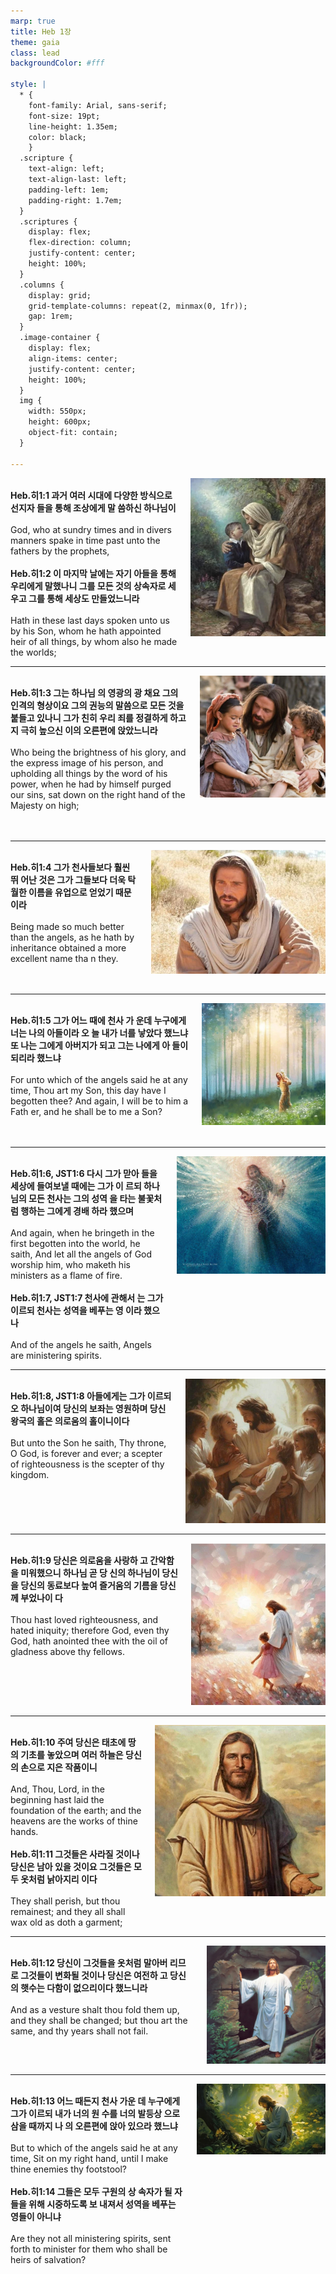 ```yaml
---
marp: true
title: Heb 1장
theme: gaia
class: lead
backgroundColor: #fff

style: |
  * {
    font-family: Arial, sans-serif;
    font-size: 19pt;
    line-height: 1.35em;
    color: black;
    }
  .scripture {
    text-align: left;
    text-align-last: left;
    padding-left: 1em;
    padding-right: 1.7em;
  }
  .scriptures {
    display: flex;
    flex-direction: column;
    justify-content: center;
    height: 100%;
  }
  .columns {
    display: grid;
    grid-template-columns: repeat(2, minmax(0, 1fr));
    gap: 1rem;
  }
  .image-container {
    display: flex;
    align-items: center;
    justify-content: center;
    height: 100%;
  }
  img {
    width: 550px;
    height: 600px;
    object-fit: contain;
  }

---
```


<div class="columns">
  <div class="scriptures">
    <br>
    <div class="scripture">
      <b>Heb.히1:1 과거 여러 시대에 다양한 방식으로 선지자 들을 통해 조상에게 말 씀하신 하나님이 
      </b>
    </div>
    <br>
    <div class="scripture">God, who at sundry times and in divers manners spake in time past unto the fathers by the prophets, 
    </div>
    <br>
    <div class="scripture">
      <b>Heb.히1:2 이 마지막 날에는 자기 아들을 통해 우리에게 말했나니 그를 모든 것의 상속자로 세우고 그를 통해 세상도 만들었느니라 
      </b>
    </div>
    <br>
    <div class="scripture">Hath in these last days spoken unto us by his Son, whom he hath appointed heir of all things, by whom also he made the worlds; 
    </div>         
  </div>
  <div class="image-container">
    <img src='../../pictures/picture_162.jpg'>
  </div>
</div>

---

<div class="columns">
  <div class="scriptures">
    <br>
    <div class="scripture">
      <b>Heb.히1:3 그는 하나님 의 영광의 광 채요 그의 인격의 형상이요 그의 권능의 말씀으로 모든 것을 붙들고 있나니 그가 친히 우리 죄를 정결하게 하고 지 극히 높으신 이의 오른편에 앉았느니라 
      </b>
    </div>
    <br>
    <div class="scripture">Who being the brightness of his glory, and the express image of his person, and upholding all things by the word of his power, when he had by himself purged our sins, sat down on the right hand of the Majesty on high; 
    </div>
    <br>
    <div class="scripture">
      <b>
      </b>
    </div>
    <br>
    <div class="scripture">
    </div>         
  </div>
  <div class="image-container">
    <img src='../../pictures/picture_122.jpg'>
  </div>
</div>

---

<div class="columns">
  <div class="scriptures">
    <br>
    <div class="scripture">
      <b>Heb.히1:4 그가 천사들보다 훨씬 뛰 어난 것은 그가 그들보다 더욱 탁월한 이름을 유업으로 얻었기 때문이라 
      </b>
    </div>
    <br>
    <div class="scripture">Being made so much better than the angels, as he hath by inheritance obtained a more excellent name tha n they. 
    </div>
    <br>
    <div class="scripture">
      <b>
      </b>
    </div>
    <br>
    <div class="scripture">
    </div>         
  </div>
  <div class="image-container">
    <img src='../../pictures/picture_48.jpg'>
  </div>
</div>

---

<div class="columns">
  <div class="scriptures">
    <br>
    <div class="scripture">
      <b>Heb.히1:5 그가 어느 때에 천사 가 운데 누구에게 너는 나의 아들이라 오 늘 내가 너를 낳았다 했느냐 또 나는 그에게 아버지가 되고 그는 나에게 아 들이 되리라 했느냐 
      </b>
    </div>
    <br>
    <div class="scripture">For unto which of the angels said he at any time, Thou art my Son, this day have I begotten thee? And again, I will be to him a Fath er, and he shall be to me a Son? 
    </div>
    <br>
    <div class="scripture">
      <b>
      </b>
    </div>
    <br>
    <div class="scripture">
    </div>         
  </div>
  <div class="image-container">
    <img src='../../pictures/picture_177.jpg'>
  </div>
</div>

---

<div class="columns">
  <div class="scriptures">
    <br>
    <div class="scripture">
      <b>Heb.히1:6, JST1:6 다시 그가 맏아 들을 세상에 들여보낼 때에는 그가 이 르되 하나님의 모든 천사는 그의 성역 을 타는 불꽃처럼 행하는 그에게 경배 하라 했으며 
      </b>
    </div>
    <br>
    <div class="scripture">And again, when he bringeth in the first begotten into the world, he saith, And let all the angels of God worship him, who maketh his ministers as a flame of fire. 
    </div>
    <br>
    <div class="scripture">
      <b>Heb.히1:7, JST1:7 천사에 관해서 는 그가 이르되 천사는 성역을 베푸는 영 이라 했으나 
      </b>
    </div>
    <br>
    <div class="scripture">And of the angels he saith, Angels are ministering spirits. 
    </div>         
  </div>
  <div class="image-container">
    <img src='../../pictures/picture_9.jpg'>
  </div>
</div>

---

<div class="columns">
  <div class="scriptures">
    <br>
    <div class="scripture">
      <b>Heb.히1:8, JST1:8 아들에게는 그가 이르되 오 하나님이여 당신의 보좌는 영원하며 당신 왕국의 홀은 의로움의 홀이니이다 
      </b>
    </div>
    <br>
    <div class="scripture">But unto the Son he saith, Thy throne, O God, is forever and ever; a scepter of righteousness is the scepter of thy kingdom. 
    </div>
    <br>
    <div class="scripture">
      <b>
      </b>
    </div>
    <br>
    <div class="scripture">
    </div>         
  </div>
  <div class="image-container">
    <img src='../../pictures/picture_168.jpg'>
  </div>
</div>

---

<div class="columns">
  <div class="scriptures">
    <br>
    <div class="scripture">
      <b>Heb.히1:9 당신은 의로움을 사랑하 고 간악함 을 미워했으니 하나님 곧 당 신의 하나님이 당신을 당신의 동료보다 높여 즐거움의 기름을 당신께 부었나이 다 
      </b>
    </div>
    <br>
    <div class="scripture">Thou hast loved righteousness, and hated iniquity; therefore God, even thy God, hath anointed thee with the oil of gladness above thy fellows. 
    </div>
    <br>
    <div class="scripture">
      <b>
      </b>
    </div>
    <br>
    <div class="scripture">
    </div>         
  </div>
  <div class="image-container">
    <img src='../../pictures/picture_86.jpg'>
  </div>
</div>

---

<div class="columns">
  <div class="scriptures">
    <br>
    <div class="scripture">
      <b>Heb.히1:10 주여 당신은 태초에 땅 의 기초를 놓았으며 여러 하늘은 당신 의 손으로 지은 작품이니 
      </b>
    </div>
    <br>
    <div class="scripture">And, Thou, Lord, in the beginning hast laid the foundation of the earth; and the heavens are the works of thine hands. 
    </div>
    <br>
    <div class="scripture">
      <b>Heb.히1:11 그것들은 사라질 것이나 당신은 남아 있을 것이요 그것들은 모 두 옷처럼 낡아지리 이다 
      </b>
    </div>
    <br>
    <div class="scripture">They shall perish, but thou remainest; and they all shall wax old as doth a garment; 
    </div>         
  </div>
  <div class="image-container">
    <img src='../../pictures/picture_111.jpg'>
  </div>
</div>

---

<div class="columns">
  <div class="scriptures">
    <br>
    <div class="scripture">
      <b>Heb.히1:12 당신이 그것들을 옷처럼 말아버 리므로 그것들이 변화될 것이나 당신은 여전하 고 당신의 햇수는 다함이 없으리이다 했느니라 
      </b>
    </div>
    <br>
    <div class="scripture">And as a vesture shalt thou fold them up, and they shall be changed; but thou art the same, and thy years shall not fail. 
    </div>
    <br>
    <div class="scripture">
      <b>
      </b>
    </div>
    <br>
    <div class="scripture">
    </div>         
  </div>
  <div class="image-container">
    <img src='../../pictures/picture_145.jpg'>
  </div>
</div>

---

<div class="columns">
  <div class="scriptures">
    <br>
    <div class="scripture">
      <b>Heb.히1:13 어느 때든지 천사 가운 데 누구에게 그가 이르되 내가 너의 원 수를 너의 발등상 으로 삼을 때까지 나 의 오른편에 앉아 있으라 했느냐 
      </b>
    </div>
    <br>
    <div class="scripture">But to which of the angels said he at any time, Sit on my right hand, until I make thine enemies thy footstool? 
    </div>
    <br>
    <div class="scripture">
      <b>Heb.히1:14 그들은 모두 구원의 상 속자가 될 자들을 위해 시중하도록 보 내져서 성역을 베푸는 영들이 아니냐 
      </b>
    </div>
    <br>
    <div class="scripture">Are they not all ministering spirits, sent forth to minister for them who shall be heirs of salvation?
    </div>         
  </div>
  <div class="image-container">
    <img src='../../pictures/picture_154.jpg'>
  </div>
</div>

